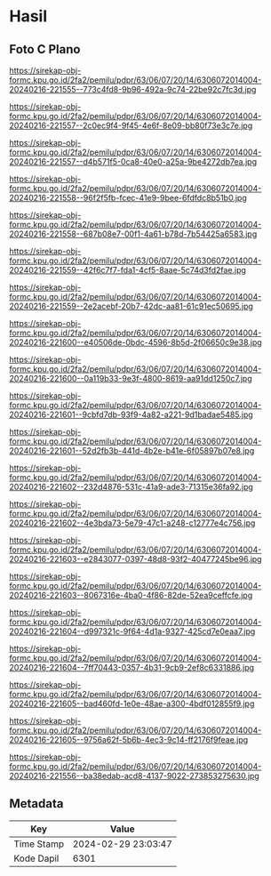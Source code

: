 # Hasil

## Foto C Plano

https://sirekap-obj-formc.kpu.go.id/2fa2/pemilu/pdpr/63/06/07/20/14/6306072014004-20240216-221555--773c4fd8-9b96-492a-9c74-22be92c7fc3d.jpg

https://sirekap-obj-formc.kpu.go.id/2fa2/pemilu/pdpr/63/06/07/20/14/6306072014004-20240216-221557--2c0ec9f4-9f45-4e6f-8e09-bb80f73e3c7e.jpg

https://sirekap-obj-formc.kpu.go.id/2fa2/pemilu/pdpr/63/06/07/20/14/6306072014004-20240216-221557--d4b571f5-0ca8-40e0-a25a-9be4272db7ea.jpg

https://sirekap-obj-formc.kpu.go.id/2fa2/pemilu/pdpr/63/06/07/20/14/6306072014004-20240216-221558--96f2f5fb-fcec-41e9-9bee-6fdfdc8b51b0.jpg

https://sirekap-obj-formc.kpu.go.id/2fa2/pemilu/pdpr/63/06/07/20/14/6306072014004-20240216-221558--687b08e7-00f1-4a61-b78d-7b54425a6583.jpg

https://sirekap-obj-formc.kpu.go.id/2fa2/pemilu/pdpr/63/06/07/20/14/6306072014004-20240216-221559--42f6c7f7-fda1-4cf5-8aae-5c74d3fd2fae.jpg

https://sirekap-obj-formc.kpu.go.id/2fa2/pemilu/pdpr/63/06/07/20/14/6306072014004-20240216-221559--2e2acebf-20b7-42dc-aa81-61c91ec50695.jpg

https://sirekap-obj-formc.kpu.go.id/2fa2/pemilu/pdpr/63/06/07/20/14/6306072014004-20240216-221600--e40506de-0bdc-4596-8b5d-2f06650c9e38.jpg

https://sirekap-obj-formc.kpu.go.id/2fa2/pemilu/pdpr/63/06/07/20/14/6306072014004-20240216-221600--0a119b33-9e3f-4800-8619-aa91dd1250c7.jpg

https://sirekap-obj-formc.kpu.go.id/2fa2/pemilu/pdpr/63/06/07/20/14/6306072014004-20240216-221601--9cbfd7db-93f9-4a82-a221-9d1badae5485.jpg

https://sirekap-obj-formc.kpu.go.id/2fa2/pemilu/pdpr/63/06/07/20/14/6306072014004-20240216-221601--52d2fb3b-441d-4b2e-b41e-6f05897b07e8.jpg

https://sirekap-obj-formc.kpu.go.id/2fa2/pemilu/pdpr/63/06/07/20/14/6306072014004-20240216-221602--232d4876-531c-41a9-ade3-71315e36fa92.jpg

https://sirekap-obj-formc.kpu.go.id/2fa2/pemilu/pdpr/63/06/07/20/14/6306072014004-20240216-221602--4e3bda73-5e79-47c1-a248-c12777e4c756.jpg

https://sirekap-obj-formc.kpu.go.id/2fa2/pemilu/pdpr/63/06/07/20/14/6306072014004-20240216-221603--e2843077-0397-48d8-93f2-40477245be96.jpg

https://sirekap-obj-formc.kpu.go.id/2fa2/pemilu/pdpr/63/06/07/20/14/6306072014004-20240216-221603--8067316e-4ba0-4f86-82de-52ea9ceffcfe.jpg

https://sirekap-obj-formc.kpu.go.id/2fa2/pemilu/pdpr/63/06/07/20/14/6306072014004-20240216-221604--d997321c-9f64-4d1a-9327-425cd7e0eaa7.jpg

https://sirekap-obj-formc.kpu.go.id/2fa2/pemilu/pdpr/63/06/07/20/14/6306072014004-20240216-221604--7ff70443-0357-4b31-9cb9-2ef8c6331886.jpg

https://sirekap-obj-formc.kpu.go.id/2fa2/pemilu/pdpr/63/06/07/20/14/6306072014004-20240216-221605--bad460fd-1e0e-48ae-a300-4bdf012855f9.jpg

https://sirekap-obj-formc.kpu.go.id/2fa2/pemilu/pdpr/63/06/07/20/14/6306072014004-20240216-221605--9756a62f-5b6b-4ec3-9c14-ff2176f9feae.jpg

https://sirekap-obj-formc.kpu.go.id/2fa2/pemilu/pdpr/63/06/07/20/14/6306072014004-20240216-221556--ba38edab-acd8-4137-9022-273853275630.jpg


## Metadata

| Key        | Value               |
| ---------- | ------------------- |
| Time Stamp | 2024-02-29 23:03:47 |
| Kode Dapil | 6301                |




